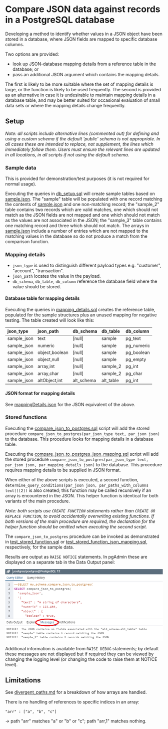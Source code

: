 # Compare JSON data against records in a PostgreSQL database

Developing a method to identify whether values in a JSON object have been stored in a database, where JSON fields are mapped to specific database columns.

Two options are provided:
- look up JSON-database mapping details from a reference table in the database; or
- pass an additional JSON argument which contains the mapping details.

The first is likely to be more suitable where the set of mapping details is large, or the function is likely to be used frequently. The second is provided as an alternative in case it is undesirable to maintain mapping details in a database table, and may be better suited for occasional evaluation of small data sets or where the mapping details change frequently.

## Setup

*Note: all scripts include alternative lines (commented out) for defining and using a custom schema if the default 'public' schema is not appropriate. In all cases these are intended to replace, not supplement, the lines which immediately follow them. Users must ensure the relevant lines are updated in all locations, in all scripts if not using the default schema.*

### Sample data

This is provided for demonstration/test purposes (it is not required for normal usage).

Executing the queries in [db_setup.sql](./sql/db_setup.sql) will create sample tables based on [sample.json](./resources/sample.json). The "sample" table will be populated with one record matching the contents of [sample.json](./resources/sample.json) and one non-matching record; the "sample_2" table contains two records which are valid matches, one which should not match as the JSON fields are not mapped and one which should not match as the values are not associated in the JSON; the "sample_3" table contains one matching record and three which should not match. The arrays in [sample.json](./resources/sample.json) include a number of entries which are not mapped to the matching values in the database so do not produce a match from the comparison function.

### Mapping details

- `json_type` is used to distinguish different payload types e.g. "customer", "account", "transaction".
- `json_path` locates the value in the payload.
- `db_schema`, `db_table`, `db_column` reference the database field where the value should be stored.

#### Database table for mapping details

Executing the queries in [mapping_details.sql](./sql/mapping_details.sql) creates the reference table, populated for the sample structures plus an unused mapping for negative testing. The table created will look like this:

json_type   | json_path      | db_schema     | db_table    | db_column  
:-----------|:---------------|:--------------|:------------|:-----------
sample_json | text           | [null]        | sample      | pg_text    
sample_json | numeric        | [null]        | sample      | pg_numeric
sample_json | object,boolean | [null]        | sample      | pg_boolean
sample_json | object,null    | [null]        | sample      | pg_empty
sample_json | array,int      | [null]        | sample_2    | pg_int
sample_json | array,char     | [null]        | sample_2    | pg_char
sample_json | altObject,int  | alt_schema    | alt_table   | pg_int

#### JSON format for mapping details

See [mappingDetails.json](./resources/mappingDetails.json) for the JSON equivalent of the above.

### Stored functions

Executing the [compare_json_to_postgres.sql](./sql/compare_json_to_postgres.sql) script will add the stored procedure `compare_json_to_postgres(par_json_type text, par_json json)` to the database. This procedure looks for mapping details in a database table.

Executing the [compare_json_to_postgres_json_mapping.sql](./sql/compare_json_to_postgres_json_mapping.sql) script will add the stored procedure `compare_json_to_postgres(par_json_type text, par_json json, par_mapping_details json)` to the database. This procedure requires mapping details to be supplied in JSON format.

When either of the above scripts is executed, a second function, `determine_query_conditions(par_json json, par_paths_with_columns text[][2])` is also created; this function may be called recursively if an array is encountered in the JSON. This helper function is identical for both variants of the main procedure.

*Note: both scripts use `CREATE FUNCTION` statements rather than `CREATE OR REPLACE FUNCTION`, to avoid accidentally overwriting existing functions. If both versions of the main procedure are required, the declaration for the helper function should be omitted when executing the second script.*

The `compare_json_to_postgres` procedure can be invoked as demonstrated in [test_stored_function.sql](./sql/test_stored_function.sql) or [test_stored_function_json_mapping.sql](./sql/test_stored_function_json_mapping.sql), respectively, for the sample data.

Results are output as `RAISE NOTICE` statements. In pgAdmin these are displayed on a separate tab in the Data Output panel:

![Where to find notices in pgAdmin interface](./resources/messages_in_pgadmin.png)

Additional information is available from `RAISE DEBUG` statements; by default these messages are not displayed but if required they can be viewed by changing the logging level (or changing the code to raise them at NOTICE level).

## Limitations

See [divergent_paths.md](./divergent_paths.md) for a breakdown of how arrays are handled.

There is no handling of references to specific indices in an array:
```
"arr" : ["a", "b", "c"]
```
-> path "arr" matches "a" or "b" or "c"; path "arr,1" matches nothing.
